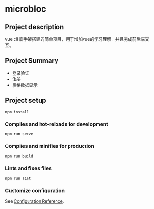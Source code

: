 # microbloc

## Project description
vue cli 脚手架搭建的简单项目，用于增加vue的学习理解，并且完成前后端交互。

## Project Summary
* 登录验证
* 注册
* 表格数据显示

## Project setup
```
npm install
```

### Compiles and hot-reloads for development
```
npm run serve
```

### Compiles and minifies for production
```
npm run build
```

### Lints and fixes files
```
npm run lint
```

### Customize configuration
See [Configuration Reference](https://cli.vuejs.org/config/).
